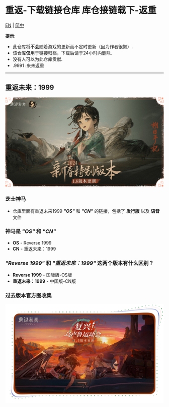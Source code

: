 # 重返-下载链接仓库      库仓接链载下-返重 #
[EN](README.md) | [简中](README_zh-CN.md)

**提示**: 
* 此仓库将**不会**随着游戏的更新而不定时更新（因为作者很懒）.
* 该仓库**仅**用于链接归档，下载后请于24小时内删除.
* 没有人可以为此仓库贡献.
* .9991 :来未返重

----
## 重返未来：1999
![Banner.png](https://raw.githubusercontent.com/ThirtySeven377/Reverse-Download-Library/main/.ignore/media/Banner.png)


### 芝士神马
* 仓库里面有重返未来1999 **_"OS"_** 和 **_"CN"_** 的链接，包括了 **发行版** 以及 **语音** 文件

### 神马是 _"OS"_ 和 _"CN"_
* **OS** - Reverse 1999
* **CN** - 重返未来：1999

### _"Reverse 1999"_ 和 _"重返未来：1999"_ 这两个版本有什么区别？
* **Reverse 1999** - 国际版-OS版
* **重返未来：1999** - 中国版-CN版

### 过去版本官方图收集

![1.5.png](https://raw.githubusercontent.com/ThirtySeven377/Reverse-Download-Library/main/.ignore/media/1.5.png)